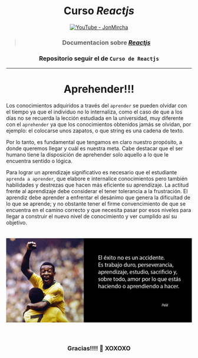 <div align='center'>

# Curso _Reactjs_

<a href="https://www.youtube.com/playlist?list=PLvq-jIkSeTUZ5XcUw8fJPTBKEHEKPMTKk"><img src="https://github.com/Kapelu/Apuntes-JonMircha-ReactJS/blob/main/Curso-Reactja.png" alt="YouTube - JonMircha" title="Logotipo de cdlibre" width="400" height="200"></a>

> ### Documentacion sobre [_Reactjs_](https://es.reactjs.org/)
### Repositorio seguir el de `Curso de Reactjs`

</div>

--- 
<h1 align="center">Aprehender!!!</h1>

Los conocimientos adquiridos a través del `aprender` se pueden olvidar con el tiempo ya que el individuo no lo internaliza, como el caso de que a los días no se recuerda la lección estudiada en la universidad, muy diferente con el `aprehender` ya que los conocimientos obtenidos jamás se olvidan, por ejemplo: el colocarse unos zapatos, o que string es una cadena de texto.

Por lo tanto, es fundamental que tengamos en claro nuestro propósito, a donde queremos llegar y cuál es nuestra meta. Cabe destacar que el ser humano tiene la disposición de aprehender solo aquello a lo que le encuentra sentido o lógica. 

Para lograr un aprendizaje significativo es necesario que el estudiante `aprenda a aprender`, que elabore e internalice conocimientos pero también habilidades y destrezas que hacen más eficiente su aprendizaje. La actitud frente al aprendizaje debe considerar el tener tolerancia a la frustración. El aprendiz debe aprender a enfrentar el desánimo que genera la dificultad de lo que se aprende; y no obstante tener el firme convencimiento de que se encuentra en el camino correcto y que necesita pasar por esos niveles para llegar a construir el nuevo nivel de conocimiento y ver cumplido así su objetivo.
<br>  
<br> 
<img src="./frasePele.jpg"/>
<br> 
<br> 
<br> 
<h3 align="center">Gracias!!!!  🌹   XOXOXO</h3>
<p align="center">
